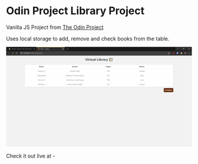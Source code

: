 # Odin Project Library Project

Vanilla JS Project from [The Odin Project](https://www.theodinproject.com/lessons/library)

Uses local storage to add, remove and check books from the table.

![Virtual Library](images/img.png)

Check it out live at - 